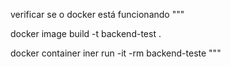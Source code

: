 verificar se o docker está funcionando
"""

docker image build -t backend-test . 

docker container iner run -it -rm backend-teste
"""